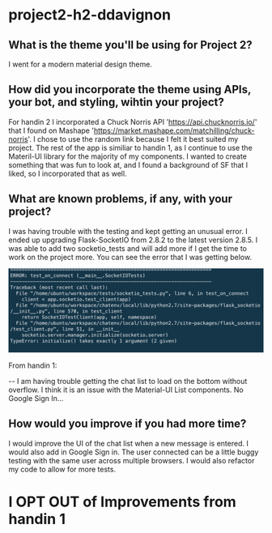 # project2-h2-ddavignon


## What is the theme you'll be using for Project 2?

 I went for a modern material design theme.

## How did you incorporate the theme using APIs, your bot, and styling, wihtin your project?
 
 For handin 2 I incorporated a Chuck Norris API 'https://api.chucknorris.io/' that I found on Mashape 'https://market.mashape.com/matchilling/chuck-norris'. I chose to use the random link
 because I felt it best suited my project. The rest of the app is similiar to handin 1, as I continue 
 to use the Materil-UI library for the majority of my components. I wanted to create something that was fun to look at, and I found a background of SF that I liked, so I incorporated that as well.

## What are known problems, if any, with your project?

 I was having trouble with the testing and kept getting an unusual error. I ended up upgrading Flask-SocketIO  from 2.8.2 to the latest version 2.8.5. I was able to add two socketio_tests and will add more if I get the time to work on the project more.
 You can see the error that I was getting below.
 
![Alt text](socketio_error.png)
 

 From handin 1:
 
 -- I am having trouble getting the chat list to load on the bottom without overflow. I think it is an issue with the Material-UI List components. No Google Sign In...

## How would you improve if you had more time?

 
I would improve the UI of the chat list when a new message is entered. I would also add in Google Sign in. The user connected can be a little buggy testing with the same user across multiple browsers.
I would also refactor my code to allow for more tests.

# I **OPT OUT** of Improvements from handin 1

